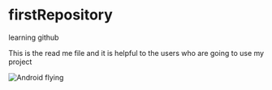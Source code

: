 # firstRepository
learning github
<p>This is the read me file and it is helpful to the users who are going to use my project<p>
  <img src="https://s3.amazonaws.com/user-content.stoplight.io/8987/1541019969018" alt="Android flying">
